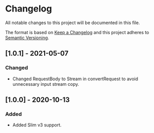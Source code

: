 # Changelog
All notable changes to this project will be documented in this file.

The format is based on [Keep a Changelog](http://keepachangelog.com/en/1.0.0/)
and this project adheres to [Semantic Versioning](http://semver.org/spec/v2.0.0.html).

## [1.0.1] - 2021-05-07
### Changed
- Changed RequestBody to Stream in convertRequest to avoid unnecessary input stream copy.

## [1.0.0] - 2020-10-13
### Added
- Added Slim v3 support.
